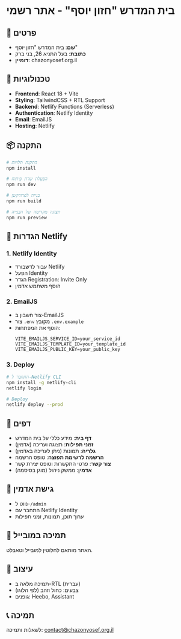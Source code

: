 # בית המדרש "חזון יוסף" - אתר רשמי

## 📍 פרטים
- **שם**: בית המדרש "חזון יוסף"
- **כתובת**: בעל התניא 26, בני ברק
- **דומיין**: chazonyosef.org.il

## 🚀 טכנולוגיות
- **Frontend**: React 18 + Vite
- **Styling**: TailwindCSS + RTL Support
- **Backend**: Netlify Functions (Serverless)
- **Authentication**: Netlify Identity
- **Email**: EmailJS
- **Hosting**: Netlify

## 📦 התקנה

```bash
# התקנת תלויות
npm install

# הפעלת שרת פיתוח
npm run dev

# בנייה לפרודקשן
npm run build

# תצוגה מקדימה של הבנייה
npm run preview
```

## 🔧 הגדרות Netlify

### 1. Netlify Identity
- עבור לדשבורד Netlify
- הפעל Identity
- הגדר Registration: Invite Only
- הוסף משתמש אדמין

### 2. EmailJS
- צור חשבון ב-EmailJS
- צור `.env` מקובץ `.env.example`
- הוסף את המפתחות:
  ```
  VITE_EMAILJS_SERVICE_ID=your_service_id
  VITE_EMAILJS_TEMPLATE_ID=your_template_id
  VITE_EMAILJS_PUBLIC_KEY=your_public_key
  ```

### 3. Deploy
```bash
# התחבר ל-Netlify CLI
npm install -g netlify-cli
netlify login

# Deploy
netlify deploy --prod
```

## 📄 דפים
- **דף בית**: מידע כללי על בית המדרש
- **זמני תפילות**: תצוגה ועריכה (אדמין)
- **גלריה**: תמונות (ניתן לעריכה באדמין)
- **הרשמה לרשימת תפוצה**: טופס הרשמה
- **צור קשר**: פרטי התקשרות וטופס יצירת קשר
- **אדמין**: ממשק ניהול (מוגן בסיסמה)

## 🔐 גישת אדמין
- נווט ל-`/admin`
- התחבר עם Netlify Identity
- ערוך תוכן, תמונות, זמני תפילות

## 📱 תמיכה במובייל
האתר מותאם לחלוטין למובייל וטאבלט.

## 🎨 עיצוב
- תמיכה מלאה ב-RTL (עברית)
- צבעים: כחול וזהב (לפי הלוגו)
- גופנים: Heebo, Assistant

## 📞 תמיכה
לשאלות ותמיכה: contact@chazonyosef.org.il
